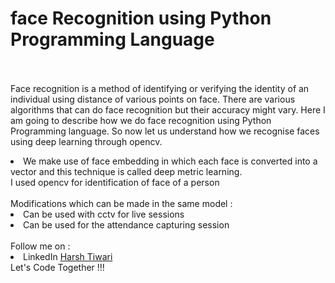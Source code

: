 # face Recognition using Python Programming Language
<br><br>
Face recognition is a method of identifying or verifying the identity of an individual using distance of various points on face. There are various algorithms that can do face recognition but their accuracy might vary. Here I am going to describe how we do face recognition using Python Programming language. So now let us understand how we recognise faces using deep learning through opencv.
<li>
We make use of face embedding in which each face is converted into a vector and this technique is called deep metric learning.
<br>
I used opencv for identification of face of a person
<br><br>
Modifications which can be made in the same model :
<br>
<li>
Can be used with cctv for live sessions
<li>
Can be used for the attendance capturing session
<br>
<br>
Follow me on :
<li> LinkedIn <a href="https://www.linkedin.com/in/harsh-tiwari-a65406179">Harsh Tiwari</a>

<br>
Let's Code Together !!!

